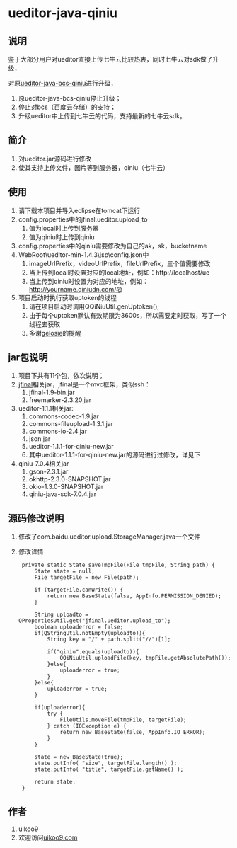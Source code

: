 # ueditor-java-qiniu

## 说明
鉴于大部分用户对ueditor直接上传七牛云比较热衷，同时七牛云对sdk做了升级，

对原[ueditor-java-bcs-qiniu](https://github.com/uikoo9/ueditor-java-bcs-qiniu)进行升级，

1. 原ueditor-java-bcs-qiniu停止升级；
2. 停止对bcs（百度云存储）的支持；
3. 升级ueditor中上传到七牛云的代码，支持最新的七牛云sdk。 

## 简介
1. 对ueditor.jar源码进行修改
2. 使其支持上传文件，图片等到服务器，qiniu（七牛云）

## 使用
1. 请下载本项目并导入eclipse在tomcat下运行
2. config.properties中的jfinal.ueditor.upload_to
	1. 值为local时上传到服务器
	2. 值为qiniu时上传到qiniu
3. config.properties中的qiniu需要修改为自己的ak，sk，bucketname
4. WebRoot\ueditor-min-1.4.3\jsp\config.json中
	1. imageUrlPrefix，videoUrlPrefix，fileUrlPrefix，三个值需要修改
	2. 当上传到local时设置对应的local地址，例如：http://localhost/ue
	3. 当上传到qiniu时设置为对应的地址，例如：http://yourname.qiniudn.com/@
5. 项目启动时执行获取uptoken的线程
	1. 请在项目启动时调用QQiNiuUtil.genUptoken();
	2. 由于每个uptoken默认有效期限为3600s，所以需要定时获取，写了一个线程去获取
	3. 多谢[gelosie](https://github.com/gelosie)的提醒

## jar包说明
1. 项目下共有11个包，依次说明；
2. [jfinal](http://www.jfinal.com/)相关jar，jfinal是一个mvc框架，类似ssh：
	1. jfinal-1.9-bin.jar
	2. freemarker-2.3.20.jar
3. ueditor-1.1.1相关jar:
	1. commons-codec-1.9.jar
	2. commons-fileupload-1.3.1.jar
	3. commons-io-2.4.jar
	4. json.jar
	5. ueditor-1.1.1-for-qiniu-new.jar
	6. 其中ueditor-1.1.1-for-qiniu-new.jar的源码进行过修改，详见下
4. qiniu-7.0.4相关jar
	1. gson-2.3.1.jar
	2. okhttp-2.3.0-SNAPSHOT.jar
	3. okio-1.3.0-SNAPSHOT.jar
	4. qiniu-java-sdk-7.0.4.jar

## 源码修改说明
1. 修改了com.baidu.ueditor.upload.StorageManager.java一个文件
2. 修改详情

	    private static State saveTmpFile(File tmpFile, String path) {
			State state = null;
			File targetFile = new File(path);
	
			if (targetFile.canWrite()) {
				return new BaseState(false, AppInfo.PERMISSION_DENIED);
			}
			
			String uploadto = QPropertiesUtil.get("jfinal.ueditor.upload_to");
			boolean uploaderror = false;
			if(QStringUtil.notEmpty(uploadto)){
				String key = "/" + path.split("//")[1];
				
				if("qiniu".equals(uploadto)){
					QQiNiuUtil.uploadFile(key, tmpFile.getAbsolutePath());
				}else{
					uploaderror = true;
				}
			}else{
				uploaderror = true;
			}
			
			if(uploaderror){
				try {
		            FileUtils.moveFile(tmpFile, targetFile);
		        } catch (IOException e) {
		            return new BaseState(false, AppInfo.IO_ERROR);
		        }
			}
			
			state = new BaseState(true);
			state.putInfo( "size", targetFile.length() );
			state.putInfo( "title", targetFile.getName() );
			
			return state;
		}

## 作者
1. uikoo9
2. 欢迎访问[uikoo9.com](http://uikoo9.com)